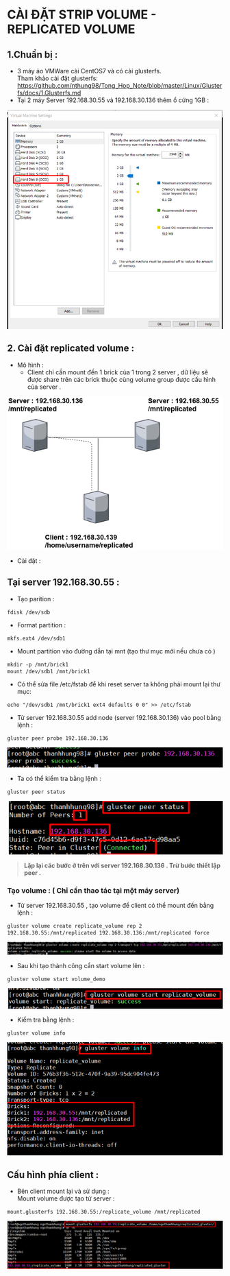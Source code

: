 # CÀI ĐẶT STRIP VOLUME - REPLICATED VOLUME 

## 1.Chuẩn bị :  
- 3 máy ảo VMWare cài CentOS7 và có cài glusterfs.  
Tham khảo cài đặt glusterfs: https://github.com/nthung98/Tong_Hop_Note/blob/master/Linux/Glusterfs/docs/1.Glusterfs.md  
- Tại 2 máy Server 192.168.30.55 và 192.168.30.136 thêm ổ cứng 1GB :   

<img src="../img/1_5.png">  

## 2. Cài đặt replicated volume :  
- Mô hình :  
  - Client chỉ cần mount đến 1 brick của 1 trong 2 server , dữ liệu sẽ được share trên các brick thuộc cùng volume group được cấu hình của server .  

<img src="../img/glusterfs_replicate.png">  

- Cài đặt :  
## Tại server 192.168.30.55 :  

- Tạo parition :  
```
fdisk /dev/sdb
```  
- Format partition :  
```
mkfs.ext4 /dev/sdb1
```  
  - Mount partition vào đường dẫn tại mnt (tạo thư mục mới nếu chưa có )
```
mkdir -p /mnt/brick1
mount /dev/sdb1 /mnt/brick1
```  
 - Có thể sửa file /etc/fstab để khi reset server ta không phải mount lại thư mục:  
```
echo "/dev/sdb1 /mnt/brick1 ext4 defaults 0 0" >> /etc/fstab
```
- Từ server 192.168.30.55 add node (server 192.168.30.136) vào pool bằng lệnh :  
```
gluster peer probe 192.168.30.136
```


<img src="../img/3_3.png">
  
- Ta có thể kiểm tra bằng lệnh :  
```
gluster peer status
```
<img src="../img/3_4.png">

> **Lặp lại các bước ở trên với server 192.168.30.136 . Trừ bước thiết lập peer .**  

### **Tạo volume : ( Chỉ cần thao tác tại một máy server)**  
- Từ server 192.168.30.55 , tạo volume để client có thể mount đến bằng lệnh :  
```
gluster volume create replicate_volume rep 2 192.168.30.55:/mnt/replicated 192.168.30.136:/mnt/replicated force
```  
<img src="../img/1_1.png">  

- Sau khi tạo thành công cần start volume lên :  
```
gluster volume start volume_demo
```    
<img src="../img/1_3.png">  
 

- Kiểm tra bằng lệnh :  
```
gluster volume info
```
<img src="../img/1_2.png">  
   

## Cấu hình phía client : 
- Bên client mount lại và sử dụng :  
     Mount volume được tạo từ server :  
```
mount.glusterfs 192.168.30.55:/replicate_volume /mnt/replicated
```  
<img src="../img/1_4.png">  


